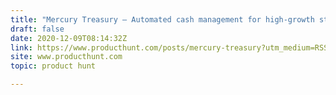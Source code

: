 ```yaml
---
title: "Mercury Treasury — Automated cash management for high-growth startups"
draft: false
date: 2020-12-09T08:14:32Z
link: https://www.producthunt.com/posts/mercury-treasury?utm_medium=RSS&utm_source=hune
site: www.producthunt.com
topic: product hunt  

---
```

